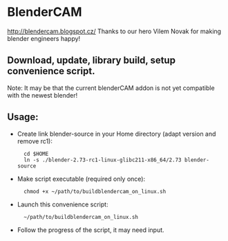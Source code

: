 BlenderCAM
=====
http://blendercam.blogspot.cz/
Thanks to our hero Vilem Novak for making blender engineers happy! 

Download, update, library build, setup convenience script.
-----

Note: It may be that the current blenderCAM addon is not yet compatible with the newest blender!


Usage:
---

* Create link blender-source in your Home directory (adapt version and remove rc1):

        cd $HOME
        ln -s ./blender-2.73-rc1-linux-glibc211-x86_64/2.73 blender-source

* Make script executable (required only once):

        chmod +x ~/path/to/buildblendercam_on_linux.sh

* Launch this convenience script:

        ~/path/to/buildblendercam_on_linux.sh


* Follow the progress of the script, it may need input.
